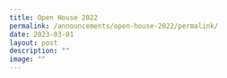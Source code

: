 ```yaml
---
title: Open House 2022
permalink: /announcements/open-house-2022/permalink/
date: 2023-03-01
layout: post
description: ""
image: ""
---
```

